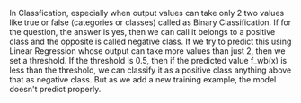 In Classfication, especially when output values can take only 2 two values like true or false (categories or classes) called as Binary Classification. If for the question, the answer is yes, then we can call it belongs to a positive class and the opposite is called negative class. If we try to predict this using Linear Regression whose output can take more values than just 2, then we set a threshold. If the threshold is 0.5, then if the predicted value f_wb(x) is less than the threshold, we can
classify it as a positive class anything above that as negative class. But as we add a new training example, the model doesn't predict properly.
